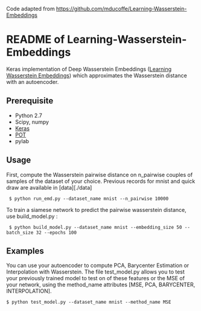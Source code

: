 Code adapted from https://github.com/mducoffe/Learning-Wasserstein-Embeddings

# README of Learning-Wasserstein-Embeddings
Keras implementation of Deep Wasserstein Embeddings ([Learning Wasserstein Embeddings](https://arxiv.org/abs/1710.07457)) which approximates the Wasserstein distance with an autoencoder.

## Prerequisite
- Python 2.7 
- Scipy, numpy
- [Keras](https://keras.io/)
- [POT](http://pot.readthedocs.io/en/stable/)
- pylab

## Usage

First, compute the Wasserstein pairwise distance on n_pairwise couples of samples of the dataset of your choice. Previous records for mnist and quick draw are available in [data][./data]

	 $ python run_emd.py --dataset_name mnist --n_pairwise 10000

To train a siamese network to predict the pairwise wasserstein distance, use build_model.py : 

	 $ python build_model.py --dataset_name mnist --embedding_size 50 --batch_size 32 --epochs 100

## Examples
You can use your autoencoder to compute PCA, Barycenter Estimation or Interpolation with Wasserstein. The file test_model.py allows you to test your previously trained model to test on of these features or
the MSE of your network, using the method_name attributes [MSE, PCA, BARYCENTER, INTERPOLATION].

	$ python test_model.py --dataset_name mnist --method_name MSE


